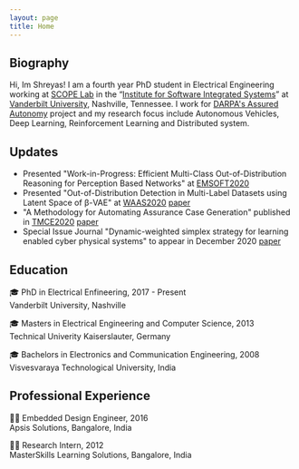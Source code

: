 ```yaml
---
layout: page
title: Home
---
```


## Biography

Hi, Im Shreyas! I am a fourth year PhD student in Electrical Engineering working at [SCOPE Lab](https://scopelab.ai/index.html) in the “[Institute for Software Integrated Systems](https://www.isis.vanderbilt.edu/)” at [Vanderbilt University](https://www.vanderbilt.edu/), Nashville, Tennessee. I work for [DARPA's Assured Autonomy](https://www.darpa.mil/program/assured-autonomy) project and my research focus include Autonomous Vehicles, Deep Learning, Reinforcement Learning and Distributed system.


## Updates
* Presented "Work-in-Progress: Efficient Multi-Class Out-of-Distribution Reasoning for Perception Based Networks" at [EMSOFT2020](http://esweek.hosting2.acm.org/emsoft/) 
* Presented "Out-of-Distribution Detection in Multi-Label Datasets using Latent Space of β-VAE" at [WAAS2020](https://www.ieee-security.org/TC/SPW2020/WAAS/)  [paper](https://arxiv.org/pdf/2003.08740.pdf) 
* "A Methodology for Automating Assurance Case Generation" published in [TMCE2020](https://tmce.io.tudelft.nl/) [paper](https://arxiv.org/pdf/2003.05388.pdf)
* Special Issue Journal "Dynamic-weighted simplex strategy for learning enabled cyber physical systems" to appear in December 2020 [paper](https://www.sciencedirect.com/science/article/pii/S1383762120300540casa_token=hhz5_7xozdcAAAAA:nR037yei_sO6g9OfnJR36w1EHq9twtofsIdNjFiiOdkw8Z_JZqb_ecaC6lclGfcb08MjzoM) 

## Education

:mortar_board:  PhD in Electrical Enfineering, 2017 - Present\
Vanderbilt University, Nashville

:mortar_board:  Masters in Electrical Engineering and Computer Science, 2013\
Technical Univerity Kaiserslauter, Germany

:mortar_board:  Bachelors in Electronics and Communication Engineering, 2008\
Visvesvaraya Technological University, India

## Professional Experience

:man_technologist:  Embedded Design Engineer, 2016\
Apsis Solutions, Bangalore, India

:man_student:  Research Intern, 2012\
MasterSkills Learning Solutions, Bangalore, India
